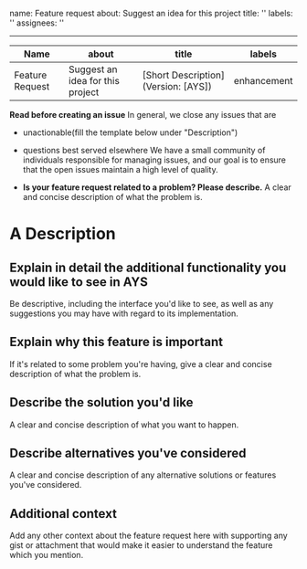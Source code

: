 name: Feature request
about: Suggest an idea for this project
title: ''
labels: ''
assignees: ''

---

| Name| about |title|labels|
| ------------- | ------------- |------------- |------------- |
| Feature Request  | Suggest an idea for this project  |[Short Description] (Version: [AYS]) |enhancement|

**Read before creating an issue**
In general, we close any issues that are
* unactionable(fill the template below under "Description")
* questions best served elsewhere
  We have a small community of individuals responsible for managing issues, and our goal is to ensure that the open issues maintain a high level of quality.

* **Is your feature request related to a problem? Please describe.**
A clear and concise description of what the problem is.

# A Description
## Explain in detail the additional functionality you would like to see in AYS
Be descriptive, including the interface you'd like to see, as well as any suggestions you may have with regard to its implementation.

## Explain why this feature is important
If it's related to some problem you're having, give a clear and concise description of what the problem is.

## Describe the solution you'd like
A clear and concise description of what you want to happen.

##  Describe alternatives you've considered
A clear and concise description of any alternative solutions or features you've considered.

## Additional context
Add any other context about the feature request here with supporting any gist or attachment that would make it easier to
understand the feature which you mention.